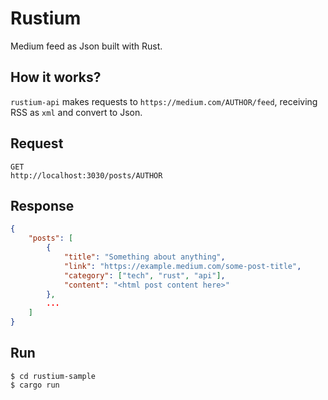 # Rustium
Medium feed as Json built with Rust.
## How it works?
`rustium-api` makes requests to `https://medium.com/AUTHOR/feed`, receiving RSS as `xml` and convert to Json.
## Request
```text
GET
http://localhost:3030/posts/AUTHOR
```
## Response
```json
{
    "posts": [
        {
            "title": "Something about anything",
            "link": "https://example.medium.com/some-post-title",
            "category": ["tech", "rust", "api"],
            "content": "<html post content here>"
        },
        ...
    ]
}
```
## Run
```
$ cd rustium-sample
$ cargo run
```
